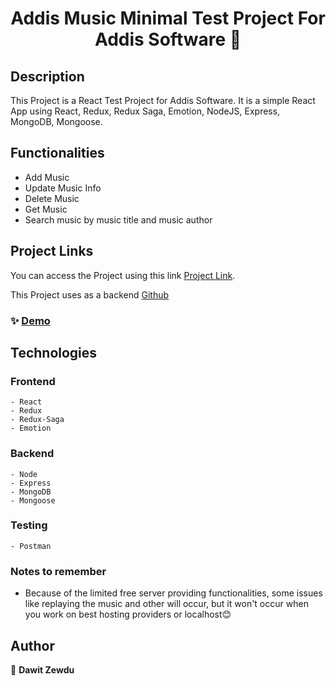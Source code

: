 <h1 align="center">Addis Music Minimal Test Project For Addis Software 👋</h1>

## Description

This Project is a React Test Project for Addis Software. It is a simple React App using React, Redux, Redux Saga, Emotion, NodeJS, Express, MongoDB, Mongoose.

## Functionalities

- Add Music
- Update Music Info
- Delete Music
- Get Music
- Search music by music title and music author

## Project Links

You can access the Project using this link [Project Link](https://addis-music-web-app.onrender.com/).

This Project uses as a backend [Github](https://github.com/dawit2123/Addis-Software-Internship-Test-Project)

### ✨ [Demo](https://addis-music-web-app.onrender.com/)

## Technologies

### Frontend

    - React
    - Redux
    - Redux-Saga
    - Emotion

### Backend

    - Node
    - Express
    - MongoDB
    - Mongoose

### Testing

    - Postman

### Notes to remember

- Because of the limited free server providing functionalities, some issues like replaying the music and other will occur, but it won't occur when you work on best hosting providers or localhost😊

## Author

👤 **Dawit Zewdu**
